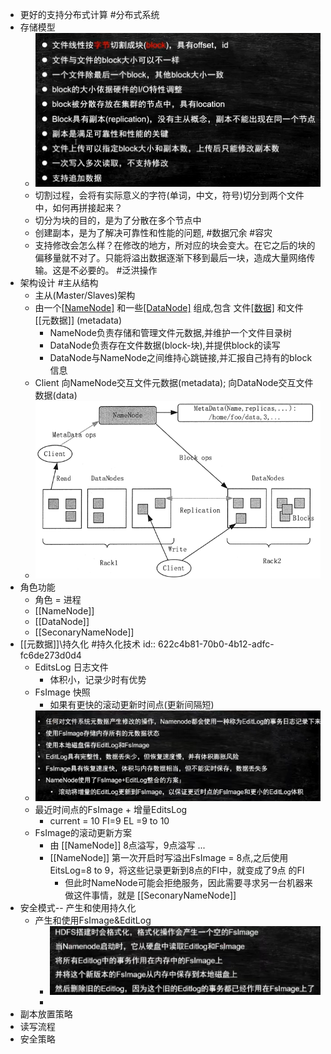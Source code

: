 - 更好的支持分布式计算 #分布式系统
- 存储模型
	- ![image.png](../assets/image_1646554841348_0.png)
	- 切割过程，会将有实际意义的字符(单词，中文，符号)切分到两个文件中，如何再拼接起来？
	- 切分为块的目的，是为了分散在多个节点中
	- 创建副本，是为了解决可靠性和性能的问题, #数据冗余 #容灾
	- 支持修改会怎么样？在修改的地方，所对应的块会变大。在它之后的块的偏移量就不对了。只能将溢出数据逐渐下移到最后一块，造成大量网络传输。这是不必要的。 #泛洪操作
- 架构设计 #主从结构
	- 主从(Master/Slaves)架构
	- 由一个[[NameNode]](主) 和一些[[DataNode]](从) 组成,包含 文件[[数据]](data) 和文件 [[元数据]] (metadata)
		- NameNode负责存储和管理文件元数据,并维护一个文件目录树
		- DataNode负责存在文件数据(block-块),并提供block的读写
		- DataNode与NameNode之间维持心跳链接,并汇报自己持有的block信息
	- Client 向NameNode交互文件元数据(metadata); 向DataNode交互文件数据(data)
	- ![image.png](../assets/image_1646968875633_0.png)
- 角色功能
	- 角色 = 进程
	- [[NameNode]]
	- [[DataNode]]
	- [[SeconaryNameNode]]
- [[元数据]]\持久化 #持久化技术
  id:: 622c4b81-70b0-4b12-adfc-fc6de273d0d4
	- EditsLog 日志文件
		- 体积小，记录少时有优势
	- FsImage 快照
		- 如果有更快的滚动更新时间点(更新间隔短)
	- ![image.png](../assets/image_1647071489662_0.png)
	- 最近时间点的FsImage + 增量EditsLog
		- current = 10 FI=9  EL =9 to 10
	- FsImage的滚动更新方案
		- 由 [[NameNode]] 8点溢写，9点溢写 ...
		- [[NameNode]] 第一次开启时写溢出FsImage = 8点,之后使用EitsLog=8 to 9，将这些记录更新到8点的FI中，就变成了9点 的FI
			- 但此时NameNode可能会拒绝服务，因此需要寻求另一台机器来做这件事情，就是 [[SeconaryNameNode]]
- 安全模式-- 产生和使用持久化
	- 产生和使用FsImage&EditLog
		- ![image.png](../assets/image_1647072259071_0.png)
		-
- 副本放置策略
- 读写流程
- 安全策略